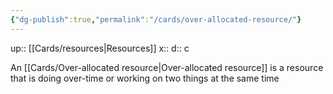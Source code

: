 ```yaml
---
{"dg-publish":true,"permalink":"/cards/over-allocated-resource/"}
---
```


up:: [[Cards/resources\|Resources]] 
x:: 
d:: c

An [[Cards/Over-allocated resource\|Over-allocated resource]] is a resource that is doing over-time or working on two things at the same time 